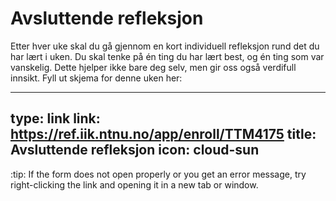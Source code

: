 # Avsluttende refleksjon


Etter hver uke skal du gå gjennom en kort individuell refleksjon rund det du har lært i uken. 
Du skal tenke på én ting du har lært best, og én ting som var vanskelig.
Dette hjelper ikke bare deg selv, men gir oss også verdifull innsikt.
Fyll ut skjema for denne uken her:

---
type: link
link: https://ref.iik.ntnu.no/app/enroll/TTM4175
title: Avsluttende refleksjon
icon: cloud-sun
---


:tip:
If the form does not open properly or you get an error message, try right-clicking the link and opening it in a new tab or window.